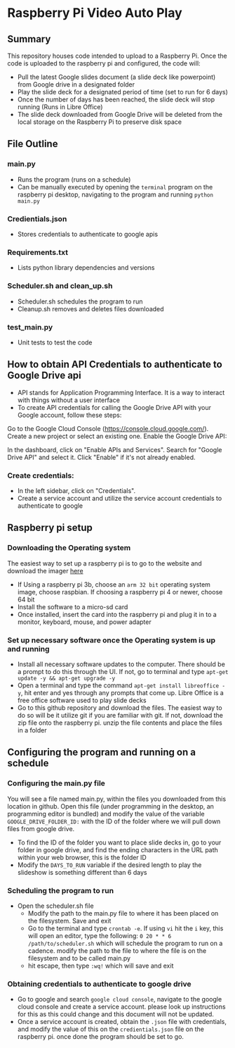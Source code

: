 # Raspberry Pi Video Auto Play

## Summary
This repository houses code intended to upload to a Raspberry Pi. Once the code is uploaded to the raspberry pi and configured, the code will:
  - Pull the latest Google slides document (a slide deck like powerpoint) from Google drive in a designated folder
  - Play the slide deck for a designated period of time (set to run for 6 days)
  - Once the number of days has been reached, the slide deck will stop running (Runs in Libre Office)
  - The slide deck downloaded from Google Drive will be deleted from the local storage on the Raspberry Pi to preserve disk space

## File Outline

### main.py

- Runs the program (runs on a schedule) 
- Can be manually executed by opening the `terminal` program on the raspberry pi desktop, navigating to the program and running `python main.py`
### Credientials.json
- Stores credentials to authenticate to google apis

### Requirements.txt
- Lists python library dependencies and versions

### Scheduler.sh and clean_up.sh
- Scheduler.sh schedules the program to run
- Cleanup.sh removes and deletes files downloaded

### test_main.py
- Unit tests to test the code

## How to obtain API Credentials to authenticate to Google Drive api

- API stands for Application Programming Interface. It is a way to interact with things without a user interface
- To create API credentials for calling the Google Drive API with your Google account, follow these steps:

Go to the Google Cloud Console (https://console.cloud.google.com/).
Create a new project or select an existing one.
Enable the Google Drive API:

In the dashboard, click on "Enable APIs and Services".
Search for "Google Drive API" and select it.
Click "Enable" if it's not already enabled.


### Create credentials:

- In the left sidebar, click on "Credentials".
- Create a service account and utilize the service account credentials to authenticate to google

## Raspberry pi setup

### Downloading the Operating system
The easiest way to set up a raspberry pi is to go to the website and download the imager [here](https://www.raspberrypi.com/software/)
- If Using a raspberry pi 3b, choose an `arm 32 bit` operating system image, choose raspbian. If choosing a raspberry pi 4 or newer, choose 64 bit
- Install the software to a micro-sd card
- Once installed, insert the card into the raspberry pi and plug it in to a monitor, keyboard, mouse, and power adapter

### Set up necessary software once the Operating system is up and running
- Install all necessary software updates to the computer. There should be a prompt to do this through the UI. If not, go to terminal and type `apt-get update -y && apt-get upgrade -y`
- Open a terminal and type the command `apt-get install libreoffice -y`, hit enter and yes through any prompts that come up. Libre Office is a free office software used to play slide decks
- Go to this github repository and download the files. The easiest way to do so will be it utilize git if you are familiar with git. If not, download the zip file onto the raspberry pi. unzip the file contents and place the files in a folder

## Configuring the program and running on a schedule

### Configuring the main.py file

You will see a file named main.py, within the files you downloaded from this location in github. Open this file (under programming in the desktop, an programming editor is bundled) and modify the value of the variable `GOOGLE_DRIVE_FOLDER_ID:` with the ID of the folder where we will pull down files from google drive. 
- To find the ID of the folder you want to place slide decks in, go to your folder in google drive, and find the ending characters in the URL path within your web browser, this is the folder ID
- Modify the `DAYS_TO_RUN` variable if the desired length to play the slideshow is something different than 6 days

### Scheduling the program to run
- Open the scheduler.sh file
  - Modify the path to the main.py file to where it has been placed on the filesystem. Save and exit
  - Go to the terminal and type `crontab -e`. If using `vi` hit the `i` key, this will open an editor, type the following: `0 20 * * 6 /path/to/scheduler.sh` which will schedule the program to run on a cadence. modify the path to the file to where the file is on the filesystem and to be called main.py
  - hit escape, then type `:wq!` which will save and exit

### Obtaining credentials to authenticate to google drive
- Go to google and search `google cloud console`, navigate to the google cloud console and create a service account. please look up instructions for this as this could change and this document will not be updated.
- Once a service account is created, obtain the `.json` file with credentials, and modify the value of this on the `credientials.json` file on the raspberry pi. once done the program should be set to go.


